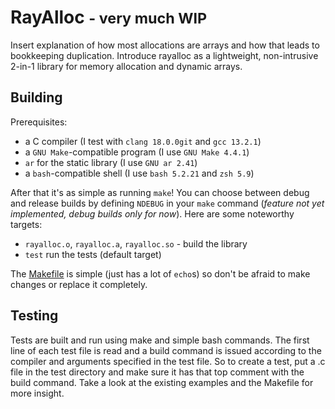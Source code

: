 RayAlloc <small>- very much WIP</small>
===
Insert explanation of how most allocations are arrays and how that leads to bookkeeping duplication. Introduce rayalloc as a lightweight, non-intrusive 2-in-1 library for memory allocation and dynamic arrays.


## Building
Prerequisites:
- a C compiler (I test with `clang 18.0.0git` and `gcc 13.2.1`)
- a `GNU Make`-compatible program (I use `GNU Make 4.4.1`)
- `ar` for the static library (I use `GNU ar 2.41`)
- a `bash`-compatible shell (I use `bash 5.2.21` and `zsh 5.9`)

After that it's as simple as running `make`! You can choose between debug and release builds by defining `NDEBUG` in your `make` command (_feature not yet implemented, debug builds only for now_). Here are some noteworthy targets:
- `rayalloc.o`, `rayalloc.a`, `rayalloc.so` - build the library
- `test` run the tests (default target)

The [Makefile](Makefile) is simple (just has a lot of `echo`s) so don't be afraid to make changes or replace it completely.


## Testing
Tests are built and run using make and simple bash commands. The first line of each test file is read and a build command is issued according to the compiler and arguments specified in the test file. So to create a test, put a .c file in the test directory and make sure it has that top comment with the build command. Take a look at the existing examples and the Makefile for more insight.